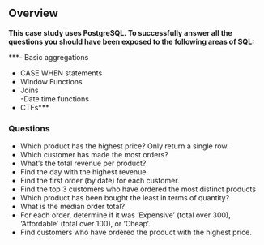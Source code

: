 ##  Overview
**This case study uses PostgreSQL. To successfully answer all the questions you should have been exposed to the following areas of SQL:**  

***- Basic aggregations  
- CASE WHEN statements  
- Window Functions  
- Joins  
-Date time functions  
- CTEs***  
  
### Questions  
- Which product has the highest price? Only return a single row.  
- Which customer has made the most orders?  
- What’s the total revenue per product?  
- Find the day with the highest revenue.  
- Find the first order (by date) for each customer.  
- Find the top 3 customers who have ordered the most distinct products  
- Which product has been bought the least in terms of quantity?  
- What is the median order total?  
- For each order, determine if it was ‘Expensive’ (total over 300), ‘Affordable’ (total over 100), or ‘Cheap’.  
- Find customers who have ordered the product with the highest price.  
